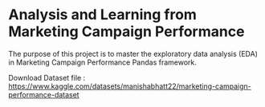 # Analysis and Learning from Marketing Campaign Performance

The purpose of this project is to master the exploratory data analysis (EDA) in Marketing Campaign Performance Pandas framework.

Download Dataset file : https://www.kaggle.com/datasets/manishabhatt22/marketing-campaign-performance-dataset

